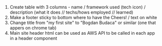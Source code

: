1. Create table with 3 columns - name / framework used (tech icon) / description (what it does // techs/hows employed // learned)
2. Make a footer sticky to bottom where to have the Cheers! / text on white
3. Change title from "my first site" to "Bogdan Budaca" or similar (one that appers on chrome tab)
4. Main site header html can be used as AWS API to be called in each app in a header component
